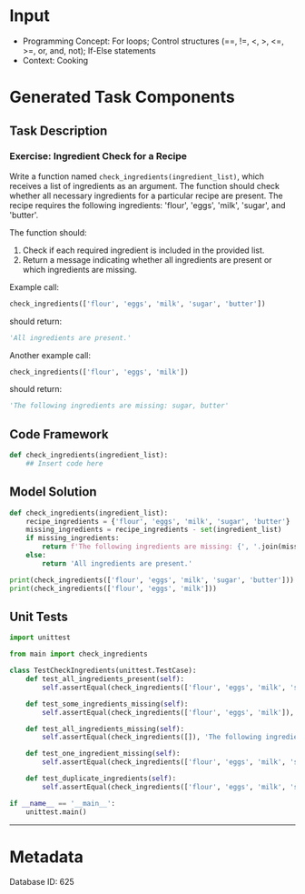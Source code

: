 # Input
- Programming Concept: For loops; Control structures (==, !=, <, >, <=, >=, or, and, not); If-Else statements
- Context: Cooking

# Generated Task Components
## Task Description
### Exercise: Ingredient Check for a Recipe

Write a function named `check_ingredients(ingredient_list)`, which receives a list of ingredients as an argument. The function should check whether all necessary ingredients for a particular recipe are present. The recipe requires the following ingredients: 'flour', 'eggs', 'milk', 'sugar', and 'butter'.

The function should:
1. Check if each required ingredient is included in the provided list.
2. Return a message indicating whether all ingredients are present or which ingredients are missing.

Example call:
```python
check_ingredients(['flour', 'eggs', 'milk', 'sugar', 'butter'])
```
should return:
```python
'All ingredients are present.'
```

Another example call:
```python
check_ingredients(['flour', 'eggs', 'milk'])
```
should return:
```python
'The following ingredients are missing: sugar, butter'
```

## Code Framework
```python
def check_ingredients(ingredient_list):
    ## Insert code here
```

## Model Solution
```python
def check_ingredients(ingredient_list):
    recipe_ingredients = {'flour', 'eggs', 'milk', 'sugar', 'butter'}
    missing_ingredients = recipe_ingredients - set(ingredient_list)
    if missing_ingredients:
        return f'The following ingredients are missing: {', '.join(missing_ingredients)}'
    else:
        return 'All ingredients are present.'

print(check_ingredients(['flour', 'eggs', 'milk', 'sugar', 'butter']))
print(check_ingredients(['flour', 'eggs', 'milk']))
```

## Unit Tests
```python
import unittest

from main import check_ingredients

class TestCheckIngredients(unittest.TestCase):
    def test_all_ingredients_present(self):
        self.assertEqual(check_ingredients(['flour', 'eggs', 'milk', 'sugar', 'butter']), 'All ingredients are present.')

    def test_some_ingredients_missing(self):
        self.assertEqual(check_ingredients(['flour', 'eggs', 'milk']), 'The following ingredients are missing: sugar, butter')

    def test_all_ingredients_missing(self):
        self.assertEqual(check_ingredients([]), 'The following ingredients are missing: flour, eggs, milk, sugar, butter')

    def test_one_ingredient_missing(self):
        self.assertEqual(check_ingredients(['flour', 'eggs', 'milk', 'sugar']), 'The following ingredient is missing: butter')

    def test_duplicate_ingredients(self):
        self.assertEqual(check_ingredients(['flour', 'eggs', 'milk', 'sugar', 'butter', 'butter']), 'All ingredients are present.')

if __name__ == '__main__':
    unittest.main()
```
___
# Metadata
Database ID: 625
